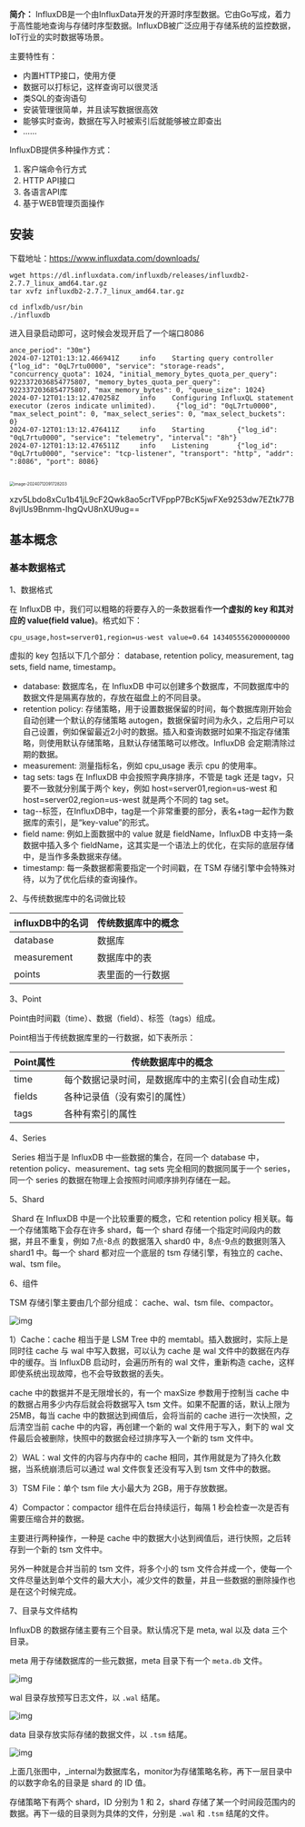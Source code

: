 

**简介：** InfluxDB是一个由InfluxData开发的开源时序型数据。它由Go写成，着力于高性能地查询与存储时序型数据。InfluxDB被广泛应用于存储系统的监控数据，IoT行业的实时数据等场景。

主要特性有：

- 内置HTTP接口，使用方便
- 数据可以打标记，这样查询可以很灵活
- 类SQL的查询语句
- 安装管理很简单，并且读写数据很高效
- 能够实时查询，数据在写入时被索引后就能够被立即查出
- ……

InfluxDB提供多种操作方式：

1. 客户端命令行方式
2. HTTP API接口
3. 各语言API库
4. 基于WEB管理页面操作

## 安装

下载地址：https://www.influxdata.com/downloads/

```shell
wget https://dl.influxdata.com/influxdb/releases/influxdb2-2.7.7_linux_amd64.tar.gz
tar xvfz influxdb2-2.7.7_linux_amd64.tar.gz
```

```shell
cd inflxdb/usr/bin
./influxdb
```

进入目录启动即可，这时候会发现开启了一个端口8086

```
ance_period": "30m"}
2024-07-12T01:13:12.466941Z     info    Starting query controller       {"log_id": "0qL7rtu0000", "service": "storage-reads", "concurrency_quota": 1024, "initial_memory_bytes_quota_per_query": 9223372036854775807, "memory_bytes_quota_per_query": 9223372036854775807, "max_memory_bytes": 0, "queue_size": 1024}
2024-07-12T01:13:12.470258Z     info    Configuring InfluxQL statement executor (zeros indicate unlimited).     {"log_id": "0qL7rtu0000", "max_select_point": 0, "max_select_series": 0, "max_select_buckets": 0}
2024-07-12T01:13:12.476411Z     info    Starting        {"log_id": "0qL7rtu0000", "service": "telemetry", "interval": "8h"}
2024-07-12T01:13:12.476511Z     info    Listening       {"log_id": "0qL7rtu0000", "service": "tcp-listener", "transport": "http", "addr": ":8086", "port": 8086}


```

<img src="C:/Users/wangp/AppData/Roaming/Typora/typora-user-images/image-20240712091728203.png" alt="image-20240712091728203" style="zoom:50%;" />

xzv5Lbdo8xCu1b41jL9cF2Qwk8ao5crTVFppP7BcK5jwFXe9253dw7EZtk77B8vjIUs9Bnmm-IhgQvU8nXU9ug==



## 基本概念

### 基本数据格式

1、数据格式

在 InfluxDB 中，我们可以粗略的将要存入的一条数据看作**一个虚拟的 key 和其对应的 value(field value)**。格式如下：

```
cpu_usage,host=server01,region=us-west value=0.64 1434055562000000000
```

虚拟的 key 包括以下几个部分： database, retention policy, measurement, tag sets, field name, timestamp。

- database: 数据库名，在 InfluxDB 中可以创建多个数据库，不同数据库中的数据文件是隔离存放的，存放在磁盘上的不同目录。
- retention policy: 存储策略，用于设置数据保留的时间，每个数据库刚开始会自动创建一个默认的存储策略 autogen，数据保留时间为永久，之后用户可以自己设置，例如保留最近2小时的数据。插入和查询数据时如果不指定存储策略，则使用默认存储策略，且默认存储策略可以修改。InfluxDB 会定期清除过期的数据。
- measurement: 测量指标名，例如 cpu_usage 表示 cpu 的使用率。
- tag sets: tags 在 InfluxDB 中会按照字典序排序，不管是 tagk 还是 tagv，只要不一致就分别属于两个 key，例如 host=server01,region=us-west 和 host=server02,region=us-west 就是两个不同的 tag set。
- tag--标签，在InfluxDB中，tag是一个非常重要的部分，表名+tag一起作为数据库的索引，是“key-value”的形式。
- field name: 例如上面数据中的 value 就是 fieldName，InfluxDB 中支持一条数据中插入多个 fieldName，这其实是一个语法上的优化，在实际的底层存储中，是当作多条数据来存储。
- timestamp: 每一条数据都需要指定一个时间戳，在 TSM 存储引擎中会特殊对待，以为了优化后续的查询操作。

2、与传统数据库中的名词做比较

| influxDB中的名词 | 传统数据库中的概念 |
| ---------------- | ------------------ |
| database         | 数据库             |
| measurement      | 数据库中的表       |
| points           | 表里面的一行数据   |

3、Point

Point由时间戳（time）、数据（field）、标签（tags）组成。

Point相当于传统数据库里的一行数据，如下表所示：

 

| Point属性 | 传统数据库中的概念                               |
| --------- | ------------------------------------------------ |
| time      | 每个数据记录时间，是数据库中的主索引(会自动生成) |
| fields    | 各种记录值（没有索引的属性）                     |
| tags      | 各种有索引的属性                                 |

4、Series

​    Series 相当于是 InfluxDB 中一些数据的集合，在同一个 database 中，retention policy、measurement、tag sets 完全相同的数据同属于一个 series，同一个 series 的数据在物理上会按照时间顺序排列存储在一起。

5、Shard

​    Shard 在 InfluxDB 中是一个比较重要的概念，它和 retention policy 相关联。每一个存储策略下会存在许多 shard，每一个 shard 存储一个指定时间段内的数据，并且不重复，例如 7点-8点 的数据落入 shard0 中，8点-9点的数据则落入 shard1 中。每一个 shard 都对应一个底层的 tsm 存储引擎，有独立的 cache、wal、tsm file。

6、组件

TSM 存储引擎主要由几个部分组成： cache、wal、tsm file、compactor。

![img](https://images2015.cnblogs.com/blog/830561/201705/830561-20170524092614591-2097512916.png)

1）Cache：cache 相当于是 LSM Tree 中的 memtabl。插入数据时，实际上是同时往 cache 与 wal 中写入数据，可以认为 cache 是 wal 文件中的数据在内存中的缓存。当 InfluxDB 启动时，会遍历所有的 wal 文件，重新构造 cache，这样即使系统出现故障，也不会导致数据的丢失。

cache 中的数据并不是无限增长的，有一个 maxSize 参数用于控制当 cache 中的数据占用多少内存后就会将数据写入 tsm 文件。如果不配置的话，默认上限为 25MB，每当 cache 中的数据达到阀值后，会将当前的 cache 进行一次快照，之后清空当前 cache 中的内容，再创建一个新的 wal 文件用于写入，剩下的 wal 文件最后会被删除，快照中的数据会经过排序写入一个新的 tsm 文件中。

2）WAL：wal 文件的内容与内存中的 cache 相同，其作用就是为了持久化数据，当系统崩溃后可以通过 wal 文件恢复还没有写入到 tsm 文件中的数据。

3）TSM File：单个 tsm file 大小最大为 2GB，用于存放数据。

4）Compactor：compactor 组件在后台持续运行，每隔 1 秒会检查一次是否有需要压缩合并的数据。

主要进行两种操作，一种是 cache 中的数据大小达到阀值后，进行快照，之后转存到一个新的 tsm 文件中。

另外一种就是合并当前的 tsm 文件，将多个小的 tsm 文件合并成一个，使每一个文件尽量达到单个文件的最大大小，减少文件的数量，并且一些数据的删除操作也是在这个时候完成。



7、目录与文件结构

InfluxDB 的数据存储主要有三个目录。默认情况下是 meta, wal 以及 data 三个目录。

meta 用于存储数据库的一些元数据，meta 目录下有一个 `meta.db` 文件。

![img](https://images2015.cnblogs.com/blog/830561/201705/830561-20170524093235825-1659794905.png)

wal 目录存放预写日志文件，以 `.wal` 结尾。

![img](https://images2015.cnblogs.com/blog/830561/201705/830561-20170524093306075-667589526.png)

data 目录存放实际存储的数据文件，以 `.tsm` 结尾。

![img](https://images2015.cnblogs.com/blog/830561/201705/830561-20170524093334310-39898491.png)

上面几张图中，_internal为数据库名，monitor为存储策略名称，再下一层目录中的以数字命名的目录是 shard 的 ID 值。

存储策略下有两个 shard，ID 分别为 1 和 2，shard 存储了某一个时间段范围内的数据。再下一级的目录则为具体的文件，分别是 `.wal` 和 `.tsm` 结尾的文件。



